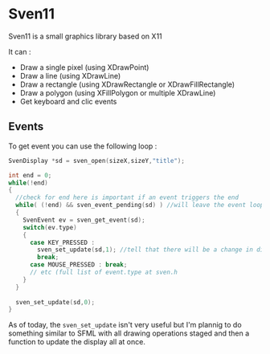 # Sven11
Sven11 is a small graphics library based on X11

It can :  
- Draw a single pixel (using XDrawPoint)
- Draw a line (using XDrawLine)
- Draw a rectangle (using XDrawRectangle or XDrawFillRectangle)
- Draw a polygon (using XFillPolygon or multiple XDrawLine)
- Get keyboard and clic events

## Events

To get event you can use the following loop : 
```c
SvenDisplay *sd = sven_open(sizeX,sizeY,"title");

int end = 0;
while(!end)
{
  //check for end here is important if an event triggers the end 
  while( (!end) && sven_event_pending(sd) ) //will leave the event loop is update is set to 1 (chang in display)
  {
    SvenEvent ev = sven_get_event(sd);
    switch(ev.type)
    {
      case KEY_PRESSED : 
        sven_set_update(sd,1); //tell that there will be a change in display
        break;
      case MOUSE_PRESSED : break;
      // etc (full list of event.type at sven.h
    }
  }
  
  sven_set_update(sd,0);
}
```

As of today, the `sven_set_update` isn't very useful but I'm plannig to do something similar to SFML with all drawing operations staged and then a function to update the display all at once.
